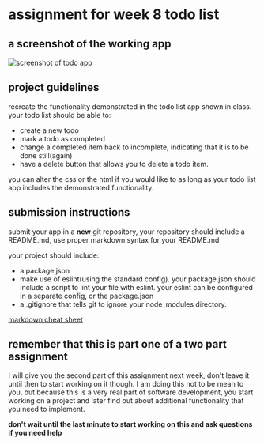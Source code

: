 # assignment for week 8 todo list

## a screenshot of the working app

![screenshot of todo app](screenshot.png)

## project guidelines

recreate the functionality demonstrated in the todo list app shown in class.
your todo list should be able to:

- create a new todo
- mark a todo as completed
- change a completed item back to incomplete, indicating that it is to be done still(again)
- have a delete button that allows you to delete a todo item.

you can alter the css or the html if you would like to as long as your todo list
app includes the demonstrated functionality.

## submission instructions

submit your app in a **new** git repository, your repository should include a
README.md, use proper markdown syntax for your README.md

your project should include:
- a package.json 
- make use of eslint(using the standard config). your package.json should include a script to lint your file with eslint.
your eslint can be configured in a separate config, or the package.json
- a .gitignore that tells git to ignore your node_modules directory.

[markdown cheat sheet](https://github.com/adam-p/markdown-here/wiki/Markdown-Cheatsheet)

## remember that this is part one of a two part assignment

I will give you the second part of this assignment next week, don't leave it until then to start working on it though.
I am doing this not to be mean to you, but because this is a very real part of software development, you start working on 
a project and later find out about additional functionality that you need to implement.

**don't wait until the last minute to start working on this and ask questions if you need help**
